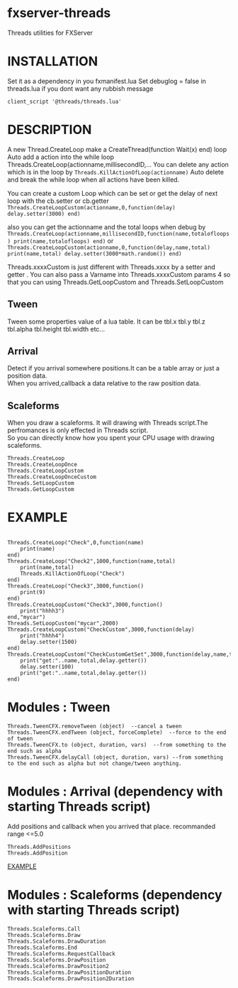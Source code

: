 # fxserver-threads
Threads utilities for FXServer

# INSTALLATION

Set it as a dependency in you fxmanifest.lua
Set debuglog = false in threads.lua if you dont want any rubbish message

```
client_script '@threads/threads.lua'
```

# DESCRIPTION

A new Thread.CreateLoop make a CreateThread(function Wait(x) end) loop 
Auto add a action into the while loop Threads.CreateLoop(actionname,millisecondID,...
You can delete any action which is in the loop by ```Threads.KillActionOfLoop(actionname)```
Auto delete and break the while loop when all actions have been killed.

You can create a custom Loop which can be set or get the delay of next loop with the cb.setter or cb.getter
```Threads.CreateLoopCustom(actionname,0,function(delay) delay.setter(3000) end)```

also you can get the actionname and the total loops when debug by ```Threads.CreateLoop(actionname,millisecondID,function(name,totalofloops) print(name,totalofloops) end)```
or ```Threads.CreateLoopCustom(actionname,0,function(delay,name,total) print(name,total) delay.setter(3000*math.random()) end)```

Threads.xxxxCustom is just different with Threads.xxxx by a setter and getter .
You can also pass a Varname into Threads.xxxxCustom params 4  so that you can using Threads.GetLoopCustom and Threads.SetLoopCustom  

## Tween 
Tween some properties value of a lua table. It can be tbl.x tbl.y tbl.z tbl.alpha tbl.height tbl.width etc...  

## Arrival 
Detect if you arrival somewhere positions.It can be a table array or just a position data.  
When you arrived,callback a data relative to the raw position data.

## Scaleforms 
When you draw a scaleforms. It will drawing with Threads script.The perfromances is only effected in Threads script.  
So you can directly know how you spent your CPU usage with drawing scaleforms.  



```
Threads.CreateLoop
Threads.CreateLoopOnce
Threads.CreateLoopCustom
Threads.CreateLoopOnceCustom
Threads.SetLoopCustom
Threads.GetLoopCustom
```
# EXAMPLE
```

Threads.CreateLoop("Check",0,function(name)
    print(name)
end)
Threads.CreateLoop("Check2",1000,function(name,total)
    print(name,total)
    Threads.KillActionOfLoop("Check")
end)
Threads.CreateLoop("Check3",3000,function()
    print(9)
end)
Threads.CreateLoopCustom("Check3",3000,function()
    print("hhhh3")
end,"mycar")
Threads.SetLoopCustom("mycar",2000)
Threads.CreateLoopCustom("CheckCustom",3000,function(delay)
    print("hhhh4")
    delay.setter(1500)
end)
Threads.CreateLoopCustom("CheckCustomGetSet",3000,function(delay,name,total)
    print("get:"..name,total,delay.getter())
    delay.setter(100)
    print("get:"..name,total,delay.getter())
end)

```
# Modules : Tween
```
Threads.TweenCFX.removeTween (object)  --cancel a tween
Threads.TweenCFX.endTween (object, forceComplete)  --force to the end of tween
Threads.TweenCFX.to (object, duration, vars)  --from something to the end such as alpha
Threads.TweenCFX.delayCall (object, duration, vars) --from something to the end such as alpha but not change/tween anything.
```


# Modules : Arrival  (dependency with starting Threads script)  
Add positions and callback when you arrived that place. recommanded range <=5.0
```
Threads.AddPositions
Threads.AddPosition 
```
[EXAMPLE](https://github.com/negbook/-threads-example-new_banking)  

# Modules : Scaleforms  (dependency with starting Threads script)  
```
Threads.Scaleforms.Call
Threads.Scaleforms.Draw
Threads.Scaleforms.DrawDuration
Threads.Scaleforms.End
Threads.Scaleforms.RequestCallback
Threads.Scaleforms.DrawPosition
Threads.Scaleforms.DrawPosition2
Threads.Scaleforms.DrawPositionDuration
Threads.Scaleforms.DrawPosition2Duration
```
